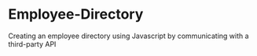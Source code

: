 # Employee-Directory
 Creating an employee directory using Javascript by communicating with a third-party API 

